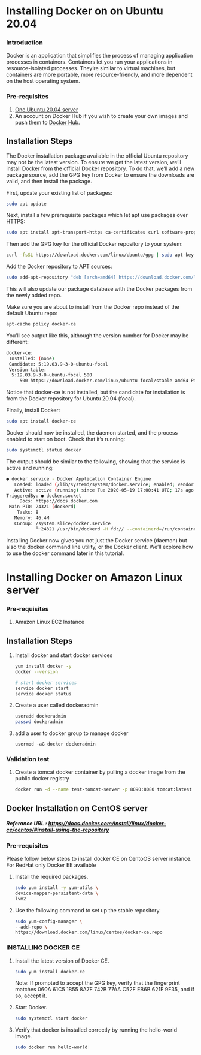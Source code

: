 # Installing Docker on on Ubuntu 20.04
### Introduction
Docker is an application that simplifies the process of managing application processes in containers. Containers let you run your applications in resource-isolated processes. They’re similar to virtual machines, but containers are more portable, more resource-friendly, and more dependent on the host operating system.

### Pre-requisites
1. [One Ubuntu 20.04 server](https://github.com/ValaxyTechDevops/DevOps-Project/blob/master/AWS/Guide_to_create_Amazon_EC2_Instances.md)
2. An account on Docker Hub if you wish to create your own images and push them to [Docker Hub](https://hub.docker.com/). 

## Installation Steps
The Docker installation package available in the official Ubuntu repository may not be the latest version. To ensure we get the latest version, we’ll install Docker from the official Docker repository. To do that, we’ll add a new package source, add the GPG key from Docker to ensure the downloads are valid, and then install the package.

First, update your existing list of packages:

   ```sh 
   sudo apt update
   ```
Next, install a few prerequisite packages which let apt use packages over HTTPS:

   ```sh 
   sudo apt install apt-transport-https ca-certificates curl software-properties-common
   ```

Then add the GPG key for the official Docker repository to your system:

   ```sh 
   curl -fsSL https://download.docker.com/linux/ubuntu/gpg | sudo apt-key add -
   ```

Add the Docker repository to APT sources:

   ```sh 
   sudo add-apt-repository "deb [arch=amd64] https://download.docker.com/linux/ubuntu focal stable"
   ```

This will also update our package database with the Docker packages from the newly added repo.

Make sure you are about to install from the Docker repo instead of the default Ubuntu repo:

   ```sh 
   apt-cache policy docker-ce
   ```

You’ll see output like this, although the version number for Docker may be different:

   ```sh 
   docker-ce:
    Installed: (none)
    Candidate: 5:19.03.9~3-0~ubuntu-focal
    Version table:
     5:19.03.9~3-0~ubuntu-focal 500
        500 https://download.docker.com/linux/ubuntu focal/stable amd64 Packages              
   ```

Notice that docker-ce is not installed, but the candidate for installation is from the Docker repository for Ubuntu 20.04 (focal).

Finally, install Docker:

   ```sh 
   sudo apt install docker-ce
   ```

Docker should now be installed, the daemon started, and the process enabled to start on boot. Check that it’s running:

   ```sh 
   sudo systemctl status docker
   ```
The output should be similar to the following, showing that the service is active and running:

  ```sh
  ● docker.service - Docker Application Container Engine
     Loaded: loaded (/lib/systemd/system/docker.service; enabled; vendor preset: enabled)
     Active: active (running) since Tue 2020-05-19 17:00:41 UTC; 17s ago
  TriggeredBy: ● docker.socket
       Docs: https://docs.docker.com
   Main PID: 24321 (dockerd)
      Tasks: 8
     Memory: 46.4M
     CGroup: /system.slice/docker.service
             └─24321 /usr/bin/dockerd -H fd:// --containerd=/run/containerd/containerd.sock
 ```

 Installing Docker now gives you not just the Docker service (daemon) but also the docker command line utility, or the Docker client. We’ll explore how to use the docker command later in this tutorial.
 

# Installing Docker on Amazon Linux server

### Pre-requisites
1. Amazon Linux EC2 Instance

## Installation Steps

1. Install docker and start docker services
   ```sh 
   yum install docker -y
   docker --version 
   
   # start docker services
   service docker start
   service docker status
   ```
1. Create a user called dockeradmin
   ```sh
   useradd dockeradmin
   passwd dockeradmin
   ```
1. add a user to docker group to manage docker 
   ```
   usermod -aG docker dockeradmin
   ```
### Validation test
1. Create a tomcat docker container by pulling a docker image from the public docker registry
   ```sh
   docker run -d --name test-tomcat-server -p 8090:8080 tomcat:latest
   ```

## Docker Installation on CentOS server
##### Referance URL : https://docs.docker.com/install/linux/docker-ce/centos/#install-using-the-repository
### Pre-requisites

Please follow below steps to install docker CE on CentoOS server instance. For RedHat only Docker EE available 

1. Install the required packages.

   ```sh 
   sudo yum install -y yum-utils \
   device-mapper-persistent-data \
   lvm2
   ```
  
1. Use the following command to set up the stable repository.
 
   ```sh 
   sudo yum-config-manager \
   --add-repo \
   https://download.docker.com/linux/centos/docker-ce.repo
   ```

### INSTALLING DOCKER CE

1. Install the latest version of Docker CE.
   ```sh 
   sudo yum install docker-ce
   ```

   Note: If prompted to accept the GPG key, verify that the fingerprint matches 
060A 61C5 1B55 8A7F 742B 77AA C52F EB6B 621E 9F35, and if so, accept it.

1. Start Docker.
   ```sh 
   sudo systemctl start docker
   ```

1. Verify that docker is installed correctly by running the hello-world image.
   ```sh
   sudo docker run hello-world
   ```
